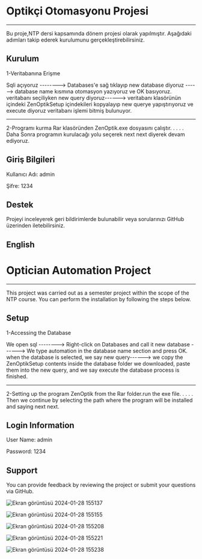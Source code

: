 # Optikçi Otomasyonu Projesi
---------
Bu proje,NTP dersi kapsamında dönem projesi olarak yapılmıştır. Aşağıdaki adımları takip ederek kurulumunu gerçekleştirebilirsiniz.

Kurulum
-----
1-Veritabanına Erişme

Sqli açıyoruz --------> Databases'e sağ tıklayıp new database diyoruz ------> database name kısmına otomasyon yazıyoruz ve OK basıyoruz.
veritabanı seçiliyken new query diyoruz------>  veritabanı klasörünün içindeki ZenOptikSetup içindekileri kopyalayıp new querye yapıştırıyoruz ve execute diyoruz veritabanı işlemi bitmiş bulunuyor. 

------------------------------------------------------------

2-Programı kurma
Rar klasöründen ZenOptik.exe dosyasını çalıştır.
.
.
.
.
Daha Sonra programın kurulacağı yolu seçerek next next diyerek devam ediyoruz.

Giriş Bilgileri
--------------------
Kullanıcı Adı: admin

Şifre: 1234

Destek
----------
Projeyi inceleyerek geri bildirimlerde bulunabilir veya sorularınızı GitHub üzerinden iletebilirsiniz.

English
------------
# Optician Automation Project
---------
This project was carried out as a semester project within the scope of the NTP course. You can perform the installation by following the steps below.

Setup
-----
1-Accessing the Database

We open sql --------> Right-click on Databases and call it new database ------> We type automation in the database name section and press OK.
when the database is selected, we say new query------> we copy the ZenOptikSetup contents inside the database folder we downloaded, paste them into the new query, and we say execute the database process is finished. 

------------------------------------------------------------

2-Setting up the program
ZenOptik from the Rar folder.run the exe file.
.
.
.
.
Then we continue by selecting the path where the program will be installed and saying next next.

Login Information
--------------------
User Name: admin

Password: 1234

Support
----------
You can provide feedback by reviewing the project or submit your questions via GitHub.

![Ekran görüntüsü 2024-01-28 155137](https://github.com/akgulberk27/OpticianOtomationProject/assets/108866525/8da7044e-dcf3-444c-9da2-b56c947252fa)

![Ekran görüntüsü 2024-01-28 155155](https://github.com/akgulberk27/OpticianOtomationProject/assets/108866525/629c6c47-0017-430a-942b-db9711ccf23d)

![Ekran görüntüsü 2024-01-28 155208](https://github.com/akgulberk27/OpticianOtomationProject/assets/108866525/824ad64b-2c99-4801-be84-990189c16d33)

![Ekran görüntüsü 2024-01-28 155221](https://github.com/akgulberk27/OpticianOtomationProject/assets/108866525/8758d294-51d2-44cb-ac62-d6089869a965)

![Ekran görüntüsü 2024-01-28 155238](https://github.com/akgulberk27/OpticianOtomationProject/assets/108866525/d5647a22-e40f-4695-80a9-cd69a68e431c)
